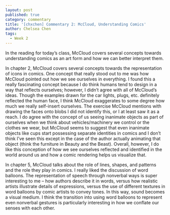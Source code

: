 ```yaml
---
layout: post
published: true
category: commentary
title: '[chxchen] Commentary 2: McCloud, Understanding Comics'
author: Chelsea Chen
tags:
  - Week 2
---
```

In the reading for today’s class, McCloud covers several concepts towards understanding comics as an art form and how we can better interpret them.

In chapter 2, McCloud covers several concepts towards the representation of icons in comics. One concept that really stood out to me was how McCloud pointed out how we see ourselves in everything. I found this a really fascinating concept because I do think humans tend to design in a way that reflects ourselves; however, I didn’t agree with all of McCloud’s ideas. Though the examples drawn for the car lights, plugs, etc. definitely reflected the human face, I think McCloud exaggerates to some degree how much we really self-insert ourselves. The exercise McCloud mentions with drawing the faces onto blobs I did not identify this, or I at least saw it as a reach. I do agree with the concept of us seeing inanimate objects as part of ourselves when we think about vehicles/machinery we control or the clothes we wear, but McCloud seems to suggest that even inanimate objects like cups start possessing separate identities in comics and I don’t think I’ve seen this except in the case of the author actually animating that object (think the furniture in Beauty and the Beast). Overall, however, I do like this conception of how we see ourselves reflected and identified in the world around us and how a comic rendering helps us visualize that.

In chapter 5, McCloud talks about the role of lines, shapes, and patterns and the role they play in comics. I really liked the discussion of word balloons. The representation of speech through nonverbal ways is super interesting to me – how authors describe it in words, versus how realistic artists illustrate details of expressions, versus the use of different textures in word balloons by comic artists to convey tones. In this way, sound becomes a visual medium. I think the transition into using word balloons to represent even nonverbal gestures is particularly interesting in how we conflate our senses with each other.